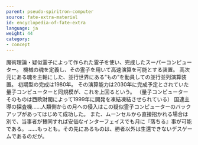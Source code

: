 ```yaml
---
parent: pseudo-spiritron-computer
source: fate-extra-material
id: encyclopedia-of-fate-extra
language: ja
weight: 44
category:
- concept
---
```


魔術理論・疑似霊子によって作られた霊子を使い、完成したスーパーコンピューター。
機械の魂を定義し、その霊子を用いて高速演算を可能とする装置。
高次元にある魂を主軸にした、並行世界にある“もの”を動員しての並行並列演算装置。
初期型の完成は1980年。
その演算能力は2030年に完成予定とされていた量子コンピューターと同規模が、これを上回るという。
（量子コンピューターそのものは西欧財閥によって1999年に開発を凍結凍結させられている）
国連主導の探査機……人類側からの月への侵入はこの疑似霊子コンピューターのバックアップがあってはじめて成功した。
また、ムーンセルから直接招かれる場合は別で、当事者が賛同すれば安価なインターフェイスでも月に『落ちる』事が可能である。
……もっとも。その先にあるものは、勝者以外は生還できないデスゲームであるのだが。
